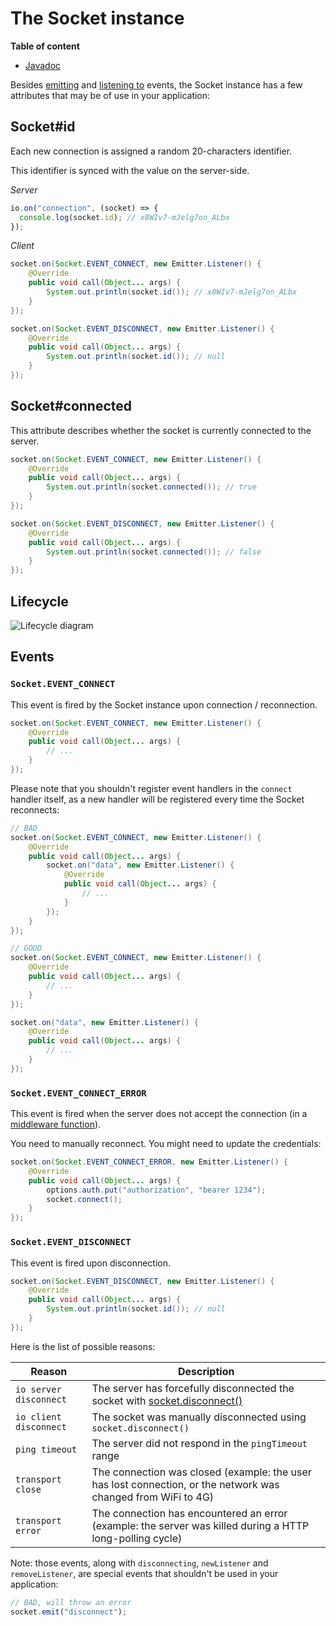 # The Socket instance

**Table of content**

<!-- MACRO{toc} -->

- [Javadoc](apidocs/index.html?io/socket/client/Socket.html)

Besides [emitting](emitting_events.html) and [listening to](listening_to_events.html) events, the Socket instance has a few attributes that may be of use in your application:

## Socket#id

Each new connection is assigned a random 20-characters identifier.

This identifier is synced with the value on the server-side.

*Server*

```js
io.on("connection", (socket) => {
  console.log(socket.id); // x8WIv7-mJelg7on_ALbx
});
```

*Client*

```java
socket.on(Socket.EVENT_CONNECT, new Emitter.Listener() {
    @Override
    public void call(Object... args) {
        System.out.println(socket.id()); // x8WIv7-mJelg7on_ALbx
    }
});

socket.on(Socket.EVENT_DISCONNECT, new Emitter.Listener() {
    @Override
    public void call(Object... args) {
        System.out.println(socket.id()); // null
    }
});
```

## Socket#connected

This attribute describes whether the socket is currently connected to the server.

```java
socket.on(Socket.EVENT_CONNECT, new Emitter.Listener() {
    @Override
    public void call(Object... args) {
        System.out.println(socket.connected()); // true
    }
});

socket.on(Socket.EVENT_DISCONNECT, new Emitter.Listener() {
    @Override
    public void call(Object... args) {
        System.out.println(socket.connected()); // false
    }
});
```

## Lifecycle

<img src="images/client_socket_events.png" alt="Lifecycle diagram" style="max-width: 800px" />

## Events

### `Socket.EVENT_CONNECT`

This event is fired by the Socket instance upon connection / reconnection.

```java
socket.on(Socket.EVENT_CONNECT, new Emitter.Listener() {
    @Override
    public void call(Object... args) {
        // ...
    }
});
```

Please note that you shouldn't register event handlers in the `connect` handler itself, as a new handler will be registered every time the Socket reconnects:

```java
// BAD
socket.on(Socket.EVENT_CONNECT, new Emitter.Listener() {
    @Override
    public void call(Object... args) {
        socket.on("data", new Emitter.Listener() {
            @Override
            public void call(Object... args) {
                // ...
            }
        });
    }
});

// GOOD
socket.on(Socket.EVENT_CONNECT, new Emitter.Listener() {
    @Override
    public void call(Object... args) {
        // ...
    }
});

socket.on("data", new Emitter.Listener() {
    @Override
    public void call(Object... args) {
        // ...
    }
});
```

### `Socket.EVENT_CONNECT_ERROR`

This event is fired when the server does not accept the connection (in a [middleware function](https://socket.io/docs/v3/middlewares/#Sending-credentials)).

You need to manually reconnect. You might need to update the credentials:

```java
socket.on(Socket.EVENT_CONNECT_ERROR, new Emitter.Listener() {
    @Override
    public void call(Object... args) {
        options.auth.put("authorization", "bearer 1234");
        socket.connect();
    }
});
```

### `Socket.EVENT_DISCONNECT`

This event is fired upon disconnection.

```java
socket.on(Socket.EVENT_DISCONNECT, new Emitter.Listener() {
    @Override
    public void call(Object... args) {
        System.out.println(socket.id()); // null
    }
});
```

Here is the list of possible reasons:

Reason | Description
------ | -----------
`io server disconnect` | The server has forcefully disconnected the socket with [socket.disconnect()](https://socket.io/docs/v3/server-api/#socket-disconnect-close)
`io client disconnect` | The socket was manually disconnected using `socket.disconnect()`
`ping timeout` | The server did not respond in the `pingTimeout` range
`transport close` | The connection was closed (example: the user has lost connection, or the network was changed from WiFi to 4G)
`transport error` | The connection has encountered an error (example: the server was killed during a HTTP long-polling cycle)

Note: those events, along with `disconnecting`, `newListener` and `removeListener`, are special events that shouldn't be used in your application:

```js
// BAD, will throw an error
socket.emit("disconnect");
```
